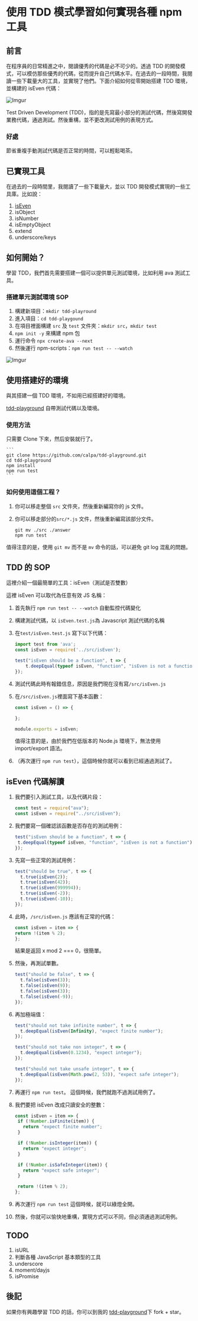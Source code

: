 # 使用 TDD 模式學習如何實現各種 npm 工具

## 前言

在程序員的日常精進之中，閱讀優秀的代碼是必不可少的。透過 TDD 的開發模式，可以模仿那些優秀的代碼，從而提升自己代碼水平。在過去的一段時間，我閱讀一些下載量大的工具，並實現了他們。下面介紹如何從零開始搭建 TDD 環境，並構建的 isEven 代碼：

![Imgur](https://i.imgur.com/N45ca8A.jpg)

Test Driven Development (TDD)，指的是先寫最小部分的測試代碼，然後寫開發業務代碼，通過測試。然後重構，並不更改測試用例的表現方式。

### 好處

節省重複手動測試代碼是否正常的時間，可以輕鬆喝茶。

## 已實現工具

在過去的一段時間里，我閱讀了一些下載量大，並以 TDD 開發模式實現的一些工具庫。比如說：

1. [isEven](#iseven-代碼解讀)
1. isObject
1. isNumber
1. isEmptyObject
1. extend
1. underscore/keys

## 如何開始？

學習 TDD，我們首先需要搭建一個可以提供單元測試環境，比如利用 ava 測試工具。

### 搭建單元測試環境 SOP

1. 構建新項目：`mkdir tdd-playround`
1. 進入項目：`cd tdd-playgound`
1. 在項目裡面構建 `src` 及 `test` 文件夾：`mkdir src`，`mkdir test`
1. `npm init -y` 來構建 npm 包
1. 運行命令 `npx create-ava --next`
1. 然後運行 npm-scripts：`npm run test -- --watch`

![Imgur](https://i.imgur.com/JgLks0d.jpg)

## 使用搭建好的環境

與其搭建一個 TDD 環境，不如用已經搭建好的環境。

[tdd-playground](https://github.com/calpa/tdd-playground) 自帶測試代碼以及環境。

### 使用方法

只需要 Clone 下來，然后安裝就行了。

    ```
    git clone https://github.com/calpa/tdd-playground.git
    cd tdd-playground
    npm install
    npm run test
    ```

### 如何使用這個工程？

1. 你可以移走整個 `src` 文件夾，然後重新編寫你的 js 文件。
1. 你可以移走部分的`src/*.js` 文件，然後重新編寫該部分文件。

   ```shell
   git mv ./src ./answer
   npm run test
   ```

值得注意的是，使用 `git mv` 而不是 `mv` 命令的話，可以避免 git log 混亂的問題。

## TDD 的 SOP

這裡介紹一個最簡單的工具：isEven（測試是否雙數）

這裡 isEven 可以取代為任意有效 JS 名稱：

1. 首先執行 `npm run test -- --watch` 自動監控代碼變化
1. 構建測試代碼，以 `isEven.test.js`為 Javascript 測試代碼的名稱
1. 在`test/isEven.test.js` 寫下以下代碼：

   ```JavaScript
   import test from 'ava';
   const isEven = require('../src/isEven');

   test("isEven should be a function", t => {
       t.deepEqual(typeof isEven, "function", "isEven is not a function");
   });
   ```

1. 測試代碼此時有報錯信息，原因是我們現在沒有寫`/src/isEven.js`
1. 在`/src/isEven.js`裡面寫下基本函數：

   ```JavaScript
   const isEven = () => {

   };

   module.exports = isEven;
   ```

   值得注意的是，由於我們在低版本的 Node.js 環境下，無法使用 import/export 語法。

1. （再次運行 `npm run test`），這個時候你就可以看到已經通過測試了。

## isEven 代碼解讀

1. 我們要引入測試工具，以及代碼片段：

   ```JavaScript
   const test = require("ava");
   const isEven = require("../src/isEven");
   ```

2. 我們要寫一個確認該函數是否存在的測試用例：

   ```JavaScript
   test("isEven should be a function", t => {
    t.deepEqual(typeof isEven, "function", "isEven is not a function");
   });
   ```

3. 先寫一些正常的測試用例：

   ```JavaScript
   test("should be true", t => {
     t.true(isEven(2));
     t.true(isEven(42));
     t.true(isEven(999994));
     t.true(isEven(-2));
     t.true(isEven(-10));
   });
   ```

4. 此時，`/src/isEven.js` 應該有正常的代碼：

   ```JavaScript
   const isEven = item => {
   return !(item % 2);
   };
   ```

   結果是返回 x mod 2 === 0，很簡單。

5. 然後，再測試單數。

   ```JavaScript
   test("should be false", t => {
     t.false(isEven(3));
     t.false(isEven(9));
     t.false(isEven(3));
     t.false(isEven(-9));
   });
   ```

6. 再加極端值：

   ```JavaScript
   test("should not take infinite number", t => {
     t.deepEqual(isEven(Infinity), "expect finite number");
   });

   test("should not take non integer", t => {
     t.deepEqual(isEven(0.1234), "expect integer");
   });

   test("should not take unsafe integer", t => {
     t.deepEqual(isEven(Math.pow(2, 53)), "expect safe integer");
   });
   ```

7. 再運行 `npm run test`。
   這個時候，我們就跑不過測試用例了。

8. 我們要把 isEven 改成只讀安全的整數：

   ```JavaScript
   const isEven = item => {
    if (!Number.isFinite(item)) {
      return "expect finite number";
    }

    if (!Number.isInteger(item)) {
      return "expect integer";
    }

    if (!Number.isSafeInteger(item)) {
      return "expect safe integer";
    }

    return !(item % 2);
   };
   ```

9. 再次運行 `npm run test`
   這個時候，就可以綠燈全開。

10. 然後，你就可以愉快地重構，實現方式可以不同，但必須通過測試用例。

## TODO

1. isURL
1. 判斷各種 JavaScript 基本類型的工具
1. underscore
1. moment/dayjs
1. isPromise

## 後記

如果你有興趣學習 TDD 的話，你可以到我的 [tdd-playground](https://github.com/calpa/tdd-playground)下 fork + star。
